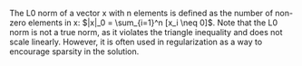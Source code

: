 The L0 norm of a vector x with n elements is defined as the number of non-zero elements in x: $|x|_0 = \sum_{i=1}^n [x_i \neq 0]$. Note that the L0 norm is not a true norm, as it violates the triangle inequality and does not scale linearly. However, it is often used in regularization as a way to encourage sparsity in the solution.